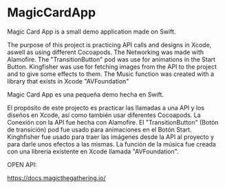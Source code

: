 # MagicCardApp

Magic Card App is a small demo application made on Swift.

The purpose of this project is practicing API calls and designs in Xcode, aswell as using different Cocoapods.
The Networking was made with Alamofire.
The "TransitionButton" pod was use for animations in the Start Button. Kingfisher was use for fetching images from the API to the project and to give some effects to them.
The Music function was created with a library that exists in Xcode "AVFoundation"


Magic Card App es una pequeña demo hecha en Swift.

El propósito de este projecto es practicar las llamadas a una API y los diseños en Xcode, así como también usar diferentes Cocoapods.
La Conexión con la API fue hecha con Alamofire.
El "TransitionButton" (Botón de transición) pod fue usado para animaciones en el Botón Start. Kinghfisher fue usado para traer las imágenes desde la API al proyecto y para darle unos efectos a las mismas.
La función de la música fue creada con una librería existente en Xcode llamada "AVFoundation".

OPEN API:

https://docs.magicthegathering.io/
